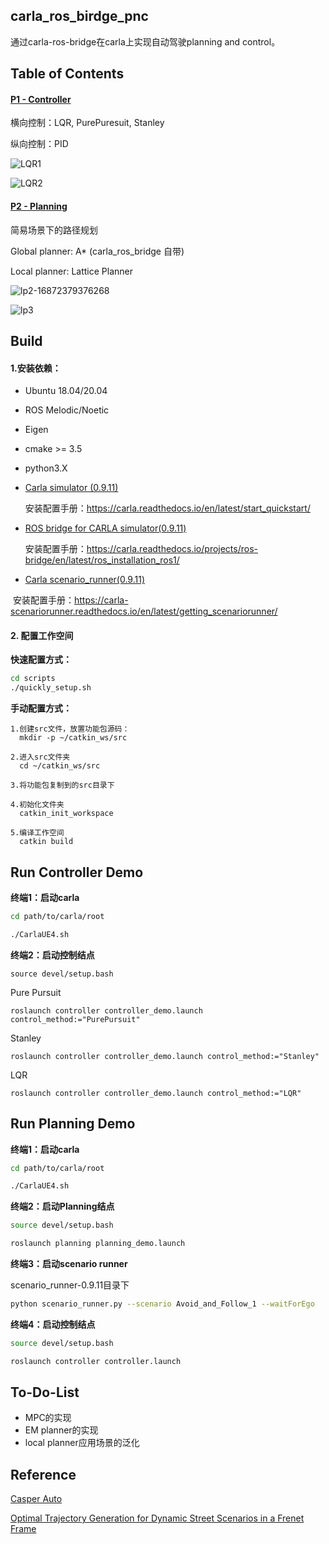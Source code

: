 ## carla_ros_birdge_pnc
通过carla-ros-bridge在carla上实现自动驾驶planning and control。

## Table of Contents

#### [P1 - Controller](./controller)

横向控制：LQR, PurePuresuit, Stanley

纵向控制：PID

![LQR1](figure/LQR1.gif)





![LQR2](figure/LQR2.gif)





#### [P2 - Planning](./planning)

简易场景下的路径规划

Global planner: A* (carla_ros_bridge 自带) 

Local planner: Lattice Planner

![lp2-16872379376268](figure/lp2.gif)

![lp3](figure/lp3.gif)



## Build

#### 1.安装依赖：

- Ubuntu 18.04/20.04 

- ROS Melodic/Noetic

- Eigen

- cmake >= 3.5

- python3.X

  

- [Carla simulator (0.9.11)](https://github.com/carla-simulator/carla/releases/tag/0.9.11)  

  安装配置手册：https://carla.readthedocs.io/en/latest/start_quickstart/

  

- [ROS bridge for CARLA simulator(0.9.11)](https://github.com/carla-simulator/ros-bridge/tree/0.9.11)  

  安装配置手册：https://carla.readthedocs.io/projects/ros-bridge/en/latest/ros_installation_ros1/

  

- [Carla scenario_runner(0.9.11)](https://github.com/czjaixuexi/scenario_runner/tree/v0.9.11-czj)

​		安装配置手册：https://carla-scenariorunner.readthedocs.io/en/latest/getting_scenariorunner/



#### 2. 配置工作空间

**快速配置方式：**

```bash
cd scripts
./quickly_setup.sh
```

**手动配置方式：**

```
1.创建src文件，放置功能包源码：
  mkdir -p ~/catkin_ws/src

2.进入src文件夹
  cd ~/catkin_ws/src

3.将功能包复制到的src目录下

4.初始化文件夹
  catkin_init_workspace

5.编译工作空间
  catkin build
```

## Run Controller Demo

**终端1：启动carla**

```bash
cd path/to/carla/root

./CarlaUE4.sh
```

**终端2：启动控制结点**

```
source devel/setup.bash
```

Pure Pursuit

```
roslaunch controller controller_demo.launch control_method:="PurePursuit"
```

Stanley

```
roslaunch controller controller_demo.launch control_method:="Stanley"
```

LQR

```
roslaunch controller controller_demo.launch control_method:="LQR"
```

## Run Planning Demo

**终端1：启动carla**

```bash
cd path/to/carla/root

./CarlaUE4.sh
```

**终端2：启动Planning结点**

```bash
source devel/setup.bash

roslaunch planning planning_demo.launch
```



**终端3：启动scenario runner** 

scenario_runner-0.9.11目录下

```bash
python scenario_runner.py --scenario Avoid_and_Follow_1 --waitForEgo
```



**终端4：启动控制结点**

```bash
source devel/setup.bash

roslaunch controller controller.launch
```



## To-Do-List

- MPC的实现
- EM planner的实现
- local planner应用场景的泛化


## Reference

[Casper Auto](https://github.com/casper-auto)

[Optimal Trajectory Generation for Dynamic Street Scenarios in a Frenet Frame](https://www.researchgate.net/publication/224156269_Optimal_Trajectory_Generation_for_Dynamic_Street_Scenarios_in_a_Frenet_Frame)

